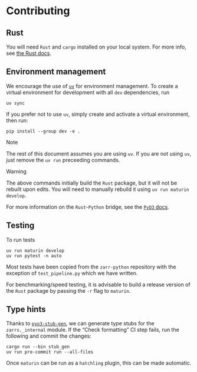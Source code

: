 # Contributing

## Rust

You will need `Rust` and `cargo` installed on your local system.
For more info, see [the Rust docs](https://doc.rust-lang.org/cargo/getting-started/installation.html).

## Environment management

We encourage the use of [`uv`](https://docs.astral.sh/uv/) for environment management.
To create a virtual environment for development with all `dev` dependencies, run

```shell
uv sync
```

If you prefer not to use `uv`, simply create and activate a virtual environment, then run:
```shell
pip install --group dev -e .
```

> [!NOTE]
> The rest of this document assumes you are using `uv`.
> If you are not using `uv`, just remove the `uv run` preceeding commands.

> [!WARNING]
> The above commands initially build the `Rust` package, but it will not be rebuilt upon edits.
> You will need to manually rebuild it using `uv run maturin develop`.

For more information on the `Rust`-`Python` bridge, see the [`PyO3` docs](https://pyo3.rs/v0.22.6/).

## Testing

To run tests

```shell
uv run maturin develop
uv run pytest -n auto
```

Most tests have been copied from the `zarr-python` repository with the exception of `test_pipeline.py` which we have written.

For benchmarking/speed testing, it is advisable to build a release version of the `Rust` package by passing the `-r` flag to `maturin`.

## Type hints

Thanks to [`pyo3-stub-gen`][], we can generate type stubs for the `zarrs._internal` module.
If the “Check formatting” CI step fails, run the following and commit the changes:
```shell
cargo run --bin stub_gen
uv run pre-commit run --all-files
```

Once `maturin` can be run as a `hatchling` plugin, this can be made automatic.

[`pyo3-stub-gen`]: https://github.com/Jij-Inc/pyo3-stub-gen
